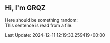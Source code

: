 ## Hi, I'm GRQZ
Here should be something random:  
This sentence is read from a file.


Last Update: 2024-12-11 12:19:33.259419+00:00
